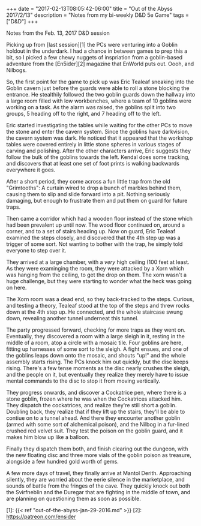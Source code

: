 +++
date = "2017-02-13T08:05:42-06:00"
title = "Out of the Abyss 2017/2/13"
description = "Notes from my bi-weekly D&D 5e Game"
tags = ["D&D"]
+++

Notes from the Feb. 13, 2017 D&D session

Picking up from [last session][1] the PCs were venturing into a Goblin holdout in the underdark. I had a chance in between games to prep this a bit, so I picked a few chewy nuggets of inspriation from a goblin-based adventure from the [En5ider][2] magazine that EnWorld puts out. Oooh, and Nilbogs. 

So, the first point for the game to pick up was Eric Tealeaf sneaking into the Goblin cavern just before the guards were able to roll a stone blocking the entrance. He stealthily followed the two goblin guards down the hallway into a large room filled with low workbenches, where a team of 10 goblins were working on a task. As the alarm was raised, the goblins split into two groups, 5 heading off to the right, and 7 heading off to the left. 

Eric started investigating the tables while waiting for the other PCs to move the stone and enter the cavern system. Since the goblins have darkvision, the cavern system was dark. He noticed that it appeared that the workshop tables were covered entirely in little stone spheres in various stages of carving and polishing. After the other characters arrive, Eric suggests they follow the bulk of the goblins towards the left. Kendal does some tracking, and discovers that at least one set of foot prints is walking backwards everywhere it goes. 

After a short period, they come across a fun little trap from the old "Grimtooths": A curtain wired to drop a bunch of marbles behind them, causing them to slip and slide forward into a pit. Nothing seriously damaging, but enough to frustrate them and put them on guard for future traps.

Then came a corridor which had a wooden floor instead of the stone which had been prevalent up until now.  The wood floor continued on, around a corner, and to a set of stairs heading up.  Now on guard, Eric Tealeaf examined the steps closely, and discovered that the 4th step up was a trigger of some sort.  Not wanting to bother with the trap, he simply told everyone to step over it. 

They arrived at a large chamber, with a *very* high ceiling (100 feet at least.  As they were examinging the room, they were attacked by a Xorn which was hanging from the ceiling, to get the drop on them. The xorn wasn't a huge challenge, but they were starting to wonder what the heck was going on here. 

The Xorn room was a dead end, so they back-tracked to the steps.  Curious, and testing a theory, Tealeaf stood at the top of the steps and threw rocks down at the 4th step up. He connected, and the whole staircase swung down, revealing another tunnel underneat this tunnel. 

The party progressed forward, checking for more traps as they went on.  Eventually, they discovered a room with a large sleigh in it, resting in the middle of a room, atop a circle with a mosaic tile. Four goblins are here, fitting up harnesses of some sort to the sleigh. A fight ensues, and one of the goblins leaps down onto the mosaic, and shouts "up!" and the whole assembly starts rising.  The PCs knock him out quickly, but the disc keeps rising.  There's a few tense moments as the disc nearly crushes the sleigh, and the people on it, but eventually they realize they merely have to issue mental commands to the disc to stop it from moving vertically. 

They progress onwards, and discover a Cockatrice pen, where there is a stone goblin, frozen where he was when the Cockatrices attacked him.  They dispatch the cockatrices, and realize they're still short a goblin. Doubling back, they realize that if they lift up the stairs, they'll be able to contiue on to a tunnel ahead. And there they encounter another goblin (armed with some sort of alchemical poison), and the Nilbog in a fur-lined crushed red velvet suit. They test the poison on the goblin guard, and it makes him blow up like a balloon.

Finally they dispatch them both, and finish clearing out the dungeon, with the new floating disc and three more vials of the goblin poison as treasure, alongside a few hundred gold worth of gems.

A few more days of travel, they finally arrive at Mantol Derith. Approaching silently, they are worried about the eerie silence in the marketplace, and sounds of battle from the fringes of the cave. They quickly knock out both the Svirfneblin and the Duregar that are fighting in the middle of town, and are planning on questioning them as soon as possible.

[1]: {{< ref "out-of-the-abyss-jan-29-2016.md" >}}
[2]: https://patreon.com/ensider
